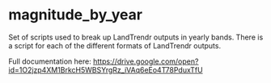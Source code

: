 # magnitude_by_year
Set of scripts used to break up LandTrendr outputs in yearly bands. There is a script for each of the different formats of LandTrendr outputs.

Full documentation here: https://drive.google.com/open?id=1O2jzp4XM1BrkcH5WBSYrgRz_iVAq6eEo4T78PduxTfU
